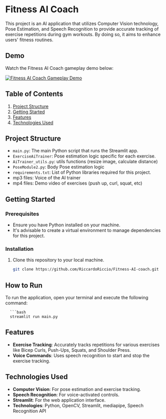 # Fitness AI Coach

This project is an AI application that utilizes Computer Vision technology, Pose Estimation, and Speech Recognition to provide accurate tracking of exercise repetitions during gym workouts. By doing so, it aims to enhance users' fitness routines.
## Demo

Watch the Fitness AI Coach gameplay demo below:

[![Fitness AI Coach Gameplay Demo](https://img.youtube.com/vi/T-vpCzy17ik/0.jpg)](https://youtu.be/T-vpCzy17ik "Fitness AI Coach Gameplay Demo")


## Table of Contents
1. [Project Structure](#project-structure)
2. [Getting Started](#getting-started)
3. [Features](#features)
4. [Technologies Used](#technologies-used)


## Project Structure

- `main.py`: The main Python script that runs the Streamlit app.
- `ExerciseAiTrainer`: Pose estimation logic specific for each exercise.
- `AiTrainer_utils.py`: utils functions (resize image, calculate distance)
- `PoseModule2.py`: Body Pose estimation logic
- `requirements.txt`: List of Python libraries required for this project.
- mp3 files: Voice of the AI trainer
- mp4 files: Demo video of exercises (push up, curl, squat, etc)


## Getting Started

### Prerequisites

- Ensure you have Python installed on your machine.
- It's advisable to create a virtual environment to manage dependencies for this project.

### Installation

1. Clone this repository to your local machine.
   ```bash
   git clone https://github.com/RiccardoRiccio/Fitness-AI-coach.git


## How to Run

To run the application, open your terminal and execute the following command:

      ```bash
      streamlit run main.py


## Features

- **Exercise Tracking**: Accurately tracks repetitions for various exercises like Bicep Curls, Push-Ups, Squats, and Shoulder Press.
- **Voice Commands**: Uses speech recognition to start and stop the exercise tracking.

## Technologies Used

- **Computer Vision**: For pose estimation and exercise tracking.
- **Speech Recognition**: For voice-activated controls.
- **Streamlit**: For the web application interface.
- **Technologies**: Python, OpenCV, Streamlit, mediapipe, Speech Recognition API
